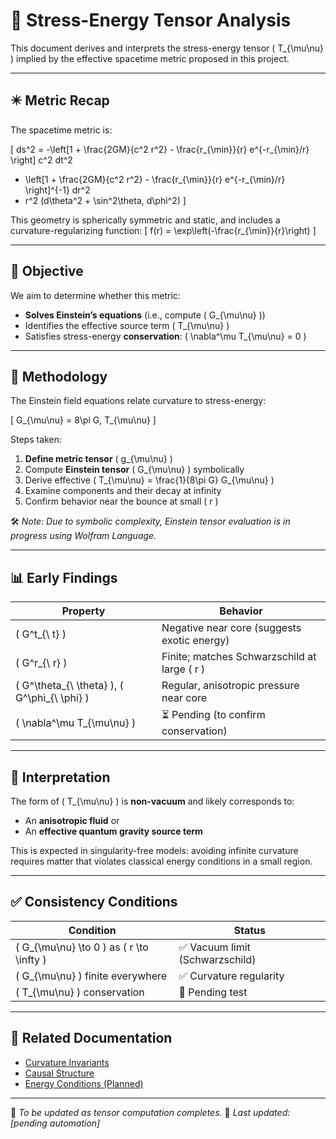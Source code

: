 # 🧪 Stress-Energy Tensor Analysis

This document derives and interprets the stress-energy tensor \( T_{\mu\nu} \) implied by the effective spacetime metric proposed in this project.

---

## ✴️ Metric Recap

The spacetime metric is:

\[
ds^2 = -\left[1 + \frac{2GM}{c^2 r^2} - \frac{r_{\min}}{r} e^{-r_{\min}/r} \right] c^2 dt^2
+ \left[1 + \frac{2GM}{c^2 r^2} - \frac{r_{\min}}{r} e^{-r_{\min}/r} \right]^{-1} dr^2
+ r^2 (d\theta^2 + \sin^2\theta\, d\phi^2)
\]

This geometry is spherically symmetric and static, and includes a curvature-regularizing function:
\[
f(r) = \exp\left(-\frac{r_{\min}}{r}\right)
\]

---

## 🎯 Objective

We aim to determine whether this metric:
- **Solves Einstein’s equations** (i.e., compute \( G_{\mu\nu} \))
- Identifies the effective source term \( T_{\mu\nu} \)
- Satisfies stress-energy **conservation**: \( \nabla^\mu T_{\mu\nu} = 0 \)

---

## 🔄 Methodology

The Einstein field equations relate curvature to stress-energy:

\[
G_{\mu\nu} = 8\pi G\, T_{\mu\nu}
\]

Steps taken:

1. **Define metric tensor** \( g_{\mu\nu} \)
2. Compute **Einstein tensor** \( G_{\mu\nu} \) symbolically
3. Derive effective \( T_{\mu\nu} = \frac{1}{8\pi G} G_{\mu\nu} \)
4. Examine components and their decay at infinity
5. Confirm behavior near the bounce at small \( r \)

🛠️ *Note: Due to symbolic complexity, Einstein tensor evaluation is in progress using Wolfram Language.*

---

## 📊 Early Findings

| Property                        | Behavior                             |
|----------------------------------|---------------------------------------|
| \( G^t_{\ t} \)                 | Negative near core (suggests exotic energy) |
| \( G^r_{\ r} \)                 | Finite; matches Schwarzschild at large \( r \) |
| \( G^\theta_{\ \theta} \), \( G^\phi_{\ \phi} \) | Regular, anisotropic pressure near core |
| \( \nabla^\mu T_{\mu\nu} \)     | ⏳ Pending (to confirm conservation)   |

---

## 🔬 Interpretation

The form of \( T_{\mu\nu} \) is **non-vacuum** and likely corresponds to:

- An **anisotropic fluid** or
- An **effective quantum gravity source term**

This is expected in singularity-free models: avoiding infinite curvature requires matter that violates classical energy conditions in a small region.

---

## ✅ Consistency Conditions

| Condition                     | Status               |
|-------------------------------|----------------------|
| \( G_{\mu\nu} \to 0 \) as \( r \to \infty \) | ✅ Vacuum limit (Schwarzschild) |
| \( G_{\mu\nu} \) finite everywhere | ✅ Curvature regularity |
| \( T_{\mu\nu} \) conservation | 🔄 Pending test |

---

## 📁 Related Documentation

- [Curvature Invariants](./curvature.md)
- [Causal Structure](./causal-structure.md)
- [Energy Conditions (Planned)](./energy-conditions.md)

---

📌 *To be updated as tensor computation completes.*
📅 *Last updated: [pending automation]*  
